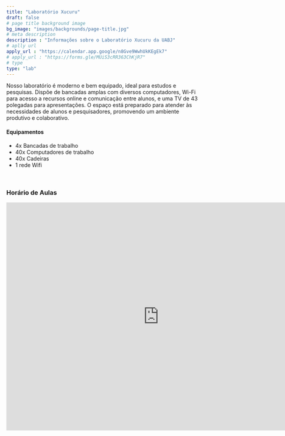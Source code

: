 ```yaml
---
title: "Laboratório Xucuru"
draft: false
# page title background image
bg_image: "images/backgrounds/page-title.jpg"
# meta description
description : "Informações sobre o Laboratório Xucuru da UABJ"
# aplly url
apply_url : "https://calendar.app.google/n8Gve9WwhUkKEgEk7"
# apply_url : "https://forms.gle/MUiS3cRR363ChKjR7"
# type
type: "lab"
---
```


Nosso laboratório é moderno e bem equipado, ideal para estudos e pesquisas. Dispõe de bancadas amplas com diversos computadores, Wi-Fi para acesso a recursos online e comunicação entre alunos, e uma TV de 43 polegadas para apresentações. O espaço está preparado para atender às necessidades de alunos e pesquisadores, promovendo um ambiente produtivo e colaborativo.

#### Equipamentos

-  4x Bancadas de trabalho
-  40x Computadores de trabalho
-  40x Cadeiras
-  1 rede Wifi

<br/>

### Horário de Aulas

<iframe src="https://calendar.google.com/calendar/embed?src=c_0c8b8bc3379615eff8cd95edce85df1d1bb937317602013c6b98ac8a170085bd%40group.calendar.google.com&ctz=America%2FRecife" style="border: 0" width="800" height="600" frameborder="0" mode="week" scrolling="no"></iframe>